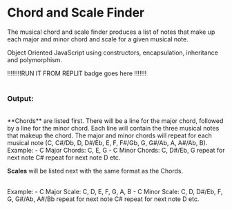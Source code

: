 # Chord and Scale Finder

 The musical chord and scale finder produces a list of notes that make up each major and minor chord and scale for a given musical note.
 
 Object Oriented JavaScript using constructors, encapsulation, inheritance and polymorphism. 
<br/>

!!!!!!!!RUN IT FROM REPLIT badge goes here !!!!!!!  
<br/>

### Output:
<br/>
**Chords** are listed first.
There will be a line for the major chord, followed by a line for the minor chord.  Each line will contain the three musical notes that makeup the chord. The major and minor chords will repeat for each musical note (C, C#/Db, D, D#/Eb, E, F, F#/Gb, G, G#/Ab, A, A#/Ab, B). 
<br/>
 Example:
-	C Major Chords:  C, E, G 
-	C Minor Chords:  C, D#/Eb, G 
repeat for next note C#
repeat for next note D
etc.

**Scales** will be listed next with the same format as the Chords.

<br/>
 Example:
-	C Major Scale:  C, D, E, F, G, A, B 
-	C Minor Scale:  C, D, D#/Eb, F, G, G#/Ab, A#/Bb
repeat for next note C#
repeat for next note D
etc.
<br/>

